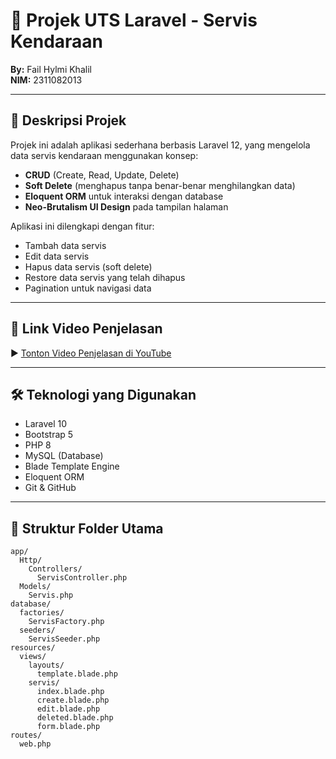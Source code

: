 # 🚀 Projek UTS Laravel - Servis Kendaraan

**By:** Fail Hylmi Khalil  
**NIM:** 2311082013

---

## 📖 Deskripsi Projek

Projek ini adalah aplikasi sederhana berbasis Laravel 12, yang mengelola data servis kendaraan menggunakan konsep:

-   **CRUD** (Create, Read, Update, Delete)
-   **Soft Delete** (menghapus tanpa benar-benar menghilangkan data)
-   **Eloquent ORM** untuk interaksi dengan database
-   **Neo-Brutalism UI Design** pada tampilan halaman

Aplikasi ini dilengkapi dengan fitur:

-   Tambah data servis
-   Edit data servis
-   Hapus data servis (soft delete)
-   Restore data servis yang telah dihapus
-   Pagination untuk navigasi data

---

## 🎥 Link Video Penjelasan

▶️ [Tonton Video Penjelasan di YouTube](https://youtu.be/c0y78GHIuEc)

---

## 🛠️ Teknologi yang Digunakan

-   Laravel 10
-   Bootstrap 5
-   PHP 8
-   MySQL (Database)
-   Blade Template Engine
-   Eloquent ORM
-   Git & GitHub

---

## 📂 Struktur Folder Utama

```plaintext
app/
  Http/
    Controllers/
      ServisController.php
  Models/
    Servis.php
database/
  factories/
    ServisFactory.php
  seeders/
    ServisSeeder.php
resources/
  views/
    layouts/
      template.blade.php
    servis/
      index.blade.php
      create.blade.php
      edit.blade.php
      deleted.blade.php
      form.blade.php
routes/
  web.php
```

